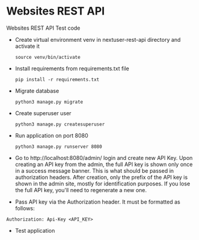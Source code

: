 # Websites REST API

Websites REST API Test code

* Create virtual environment venv in nextuser-rest-api directory and activate it
    ```console
  source venv/bin/activate
    ```
* Install requirements from requirements.txt file
  ```console
  pip install -r requirements.txt
  ```
* Migrate database
    ```console
  python3 manage.py migrate
    ```
* Create superuser user
    ```console
  python3 manage.py createsuperuser
    ```
* Run application on port 8080
    ```console
  python3 manage.py runserver 8080
    ```
  
* Go to http://localhost:8080/admin/ login and create new API Key. Upon creating an API key from the admin, the full API key is shown only once in a success message banner. This is what should be passed in authorization headers. After creation, only the prefix of the API key is shown in the admin site, mostly for identification purposes. If you lose the full API key, you'll need to regenerate a new one.
* Pass API key via the Authorization header. It must be formatted as follows:
```
Authorization: Api-Key <API_KEY>
```
* Test application